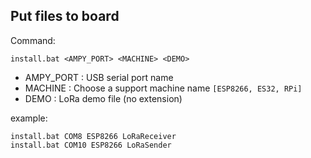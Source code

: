 
## Put files to board
Command:
```
install.bat <AMPY_PORT> <MACHINE> <DEMO>
```
- AMPY_PORT : USB serial port name
- MACHINE : Choose a support machine name `[ESP8266, ES32, RPi]`
- DEMO : LoRa demo file (no extension)

example:
```
install.bat COM8 ESP8266 LoRaReceiver
install.bat COM10 ESP8266 LoRaSender
```
